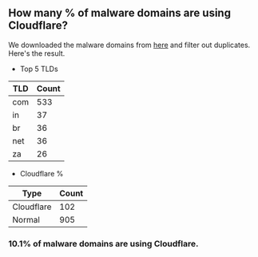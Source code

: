 ## How many % of malware domains are using Cloudflare?


We downloaded the malware domains from [here](https://urlhaus.abuse.ch) and filter out duplicates.
Here's the result.


[//]: # (start replacement)


- Top 5 TLDs

| TLD | Count |
| --- | --- |
| com | 533 |
| in | 37 |
| br | 36 |
| net | 36 |
| za | 26 |


- Cloudflare %

| Type | Count |
| --- | --- |
| Cloudflare | 102 |
| Normal | 905 |


### 10.1% of malware domains are using Cloudflare.